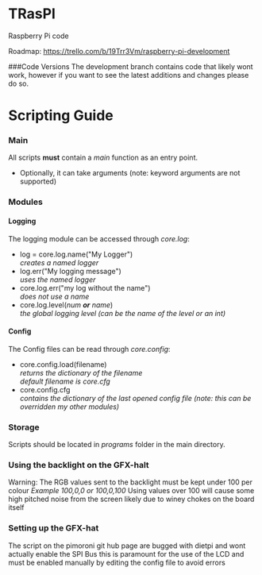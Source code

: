 # TRasPI
Raspberry Pi code

Roadmap:
https://trello.com/b/19Trr3Vm/raspberry-pi-development

###Code Versions
The development branch contains code that likely wont work, however if you want to see the latest additions and changes please do so.

# Scripting Guide

### Main
All scripts **must** contain a *main* function as an entry point.  
* Optionally, it can take arguments (note: keyword arguments are not supported)  

### Modules

#### Logging
The logging module can be accessed through *core.log*:  

* log = core.log.name("My Logger")  
	*creates a named logger*  
* log.err("My logging message")  
	*uses the named logger*  
* core.log.err("my log without the name")  
	*does not use a name*  
* core.log.level(_num **or** name_)  
	*the global  logging level (can be the name of the level or an int)*

#### Config
The Config files can be read through *core.config*:  

* core.config.load(filename)  
	*returns the dictionary of the filename*  
	*default filename is core.cfg*
* core.config.cfg  
	*contains the dictionary of the last opened config file (note: this can be overridden my other modules)*  

### Storage
Scripts should be located in *programs* folder in the main directory.  

### Using the backlight on the GFX-halt
Warning: The RGB values sent to the backlight must be kept under 100 per colour
*Example 100,0,0 or 100,0,100*
Using values over 100 will cause some high pitched noise from the screen likely due to winey chokes on the board itself

### Setting up the GFX-hat
The script on the pimoroni git hub page are bugged with dietpi and wont actually enable the SPI Bus this is paramount for the use of the LCD and must be enabled manually by editing the config file to avoid errors
